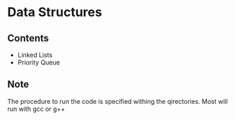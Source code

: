 # Data Structures
## Contents
 - Linked Lists
 - Priority Queue

## Note

 The procedure to run the code is specified withing the qirectories. Most will run with gcc or g++